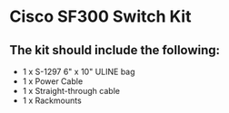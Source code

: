 # Cisco SF300 Switch Kit

## The kit should include the following:

- 1 x S-1297 6" x 10" ULINE bag
- 1 x Power Cable
- 1 x Straight-through cable
- 1 x Rackmounts
